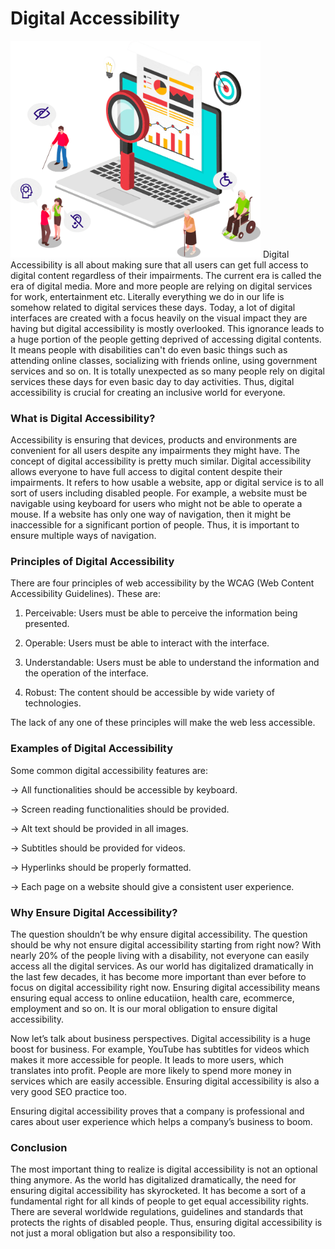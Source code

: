 # Digital Accessibility 

<img src="1.jpg" width="400"/>
Digital Accessibility is all about making sure that all users can get full access to digital content regardless of their impairments. The current era is called the era of digital media. More and more people are relying on digital services for work, entertainment etc. Literally everything we do in our life is somehow related to digital services these days. Today, a lot of digital interfaces are created with a focus heavily on the visual impact they are having but digital accessibility is mostly overlooked. This ignorance leads to a huge portion of the people getting deprived of accessing digital contents. It means people with disabilities can't do even basic things such as attending online classes, socializing with friends online, using government services and so on. It is totally unexpected as so many people rely on digital services these days for even basic day to day activities. Thus, digital accessibility is crucial for creating an inclusive world for everyone. 




### What is Digital Accessibility? 

Accessibility is ensuring that devices, products and environments are convenient for all users despite any impairments they might have. The concept of digital accessibility is pretty much similar. Digital accessibility allows everyone to have full access to digital content despite their impairments. It refers to how usable a website, app or digital service is to all sort of users including disabled people. For example, a website must be navigable using keyboard for users who might not be able to operate a mouse. If a website has only one way of navigation, then it might be inaccessible for a significant portion of people. Thus, it is important to ensure multiple ways of navigation. 




### Principles of Digital Accessibility 

There are four principles of web accessibility by the WCAG (Web Content Accessibility Guidelines). These are: 

1. Perceivable: Users must be able to perceive the information being presented.  

2. Operable: Users must be able to interact with the interface. 

3. Understandable: Users must be able to understand the information and the operation of the interface. 

4. Robust: The content should be accessible by wide variety of technologies. 

The lack of any one of these principles will make the web less accessible. 




### Examples of Digital Accessibility 

Some common digital accessibility features are: 

-> All functionalities should be accessible by keyboard. 

-> Screen reading functionalities should be provided. 

-> Alt text should be provided in all images. 

-> Subtitles should be provided for videos. 

-> Hyperlinks should be properly formatted. 

-> Each page on a website should give a consistent user experience. 




### Why Ensure Digital Accessibility? 

The question shouldn’t be why ensure digital accessibility. The question should be why not ensure digital accessibility starting from right now? With nearly 20% of the people living with a disability, not everyone can easily access all the digital services. As our world has digitalized dramatically in the last few decades, it has become more important than ever before to focus on digital accessibility right now. Ensuring digital accessibility means ensuring equal access to online educatiion, health care, ecommerce, employment and so on. It is our moral obligation to ensure digital accessibility. 

Now let’s talk about business perspectives. Digital accessibility is a huge boost for business. For example, YouTube has subtitles for videos which makes it more accessible for people. It leads to more users, which translates into profit. People are more likely to spend more money in services which are easily accessible. Ensuring digital accessibility is also a very good SEO practice too.  

Ensuring digital accessibility proves that a company is professional and cares about user experience which helps a company’s business to boom. 

 
 

### Conclusion 

The most important thing to realize is digital accessibility is not an optional thing anymore. As the world has digitalized dramatically, the need for ensuring digital accessibility has skyrocketed. It has become a sort of a fundamental right for all kinds of people to get equal accessibility rights. There are several worldwide regulations, guidelines and standards that protects the rights of disabled people. Thus, ensuring digital accessibility is not just a moral obligation but also a responsibility too.  

 

 

 

 

 

 

 

 

 

 
